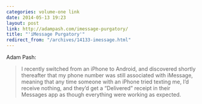 ```yaml
---
categories: volume-one link
date: 2014-05-13 19:23
layout: post
link: http://adampash.com/imessage-purgatory/
title: "'iMessage Purgatory'"
redirect_from: "/archives/14133-imessage.html"
---
```



Adam Pash: 

> I recently switched from an iPhone to Android, and discovered shortly thereafter that my phone number was still associated with iMessage, meaning that any time someone with an iPhone tried texting me, I’d receive nothing, and they’d get a “Delivered” receipt in their Messages app as though everything were working as expected.
